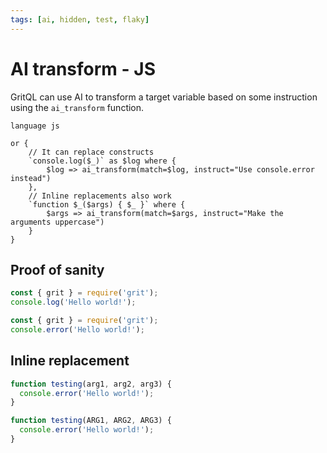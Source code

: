```yaml
---
tags: [ai, hidden, test, flaky]
---
```


# AI transform - JS

GritQL can use AI to transform a target variable based on some instruction using the `ai_transform` function.

```grit
language js

or {
	// It can replace constructs
	`console.log($_)` as $log where {
		$log => ai_transform(match=$log, instruct="Use console.error instead")
	},
	// Inline replacements also work
	`function $_($args) { $_ }` where {
		$args => ai_transform(match=$args, instruct="Make the arguments uppercase")
	}
}
```

## Proof of sanity

```js
const { grit } = require('grit');
console.log('Hello world!');
```

```js
const { grit } = require('grit');
console.error('Hello world!');
```

## Inline replacement

```js
function testing(arg1, arg2, arg3) {
  console.error('Hello world!');
}
```

```js
function testing(ARG1, ARG2, ARG3) {
  console.error('Hello world!');
}
```
